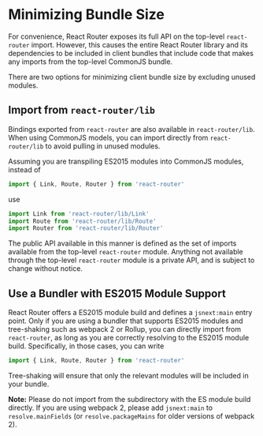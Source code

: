 # Minimizing Bundle Size

For convenience, React Router exposes its full API on the top-level `react-router` import. However, this causes the entire React Router library and its dependencies to be included in client bundles that include code that makes any imports from the top-level CommonJS bundle.

There are two options for minimizing client bundle size by excluding unused modules.


## Import from `react-router/lib`

Bindings exported from `react-router` are also available in `react-router/lib`. When using CommonJS models, you can import directly from `react-router/lib` to avoid pulling in unused modules.

Assuming you are transpiling ES2015 modules into CommonJS modules, instead of

```js
import { Link, Route, Router } from 'react-router'
```

use

```js
import Link from 'react-router/lib/Link'
import Route from 'react-router/lib/Route'
import Router from 'react-router/lib/Router'
```

The public API available in this manner is defined as the set of imports available from the top-level `react-router` module. Anything not available through the top-level `react-router` module is a private API, and is subject to change without notice.


## Use a Bundler with ES2015 Module Support

React Router offers a ES2015 module build and defines a `jsnext:main` entry point. Only if you are using a bundler that supports ES2015 modules and tree-shaking such as webpack 2 or Rollup, you can directly import from `react-router`, as long as you are correctly resolving to the ES2015 module build. Specifically, in those cases, you can write

```js
import { Link, Route, Router } from 'react-router'
```

Tree-shaking will ensure that only the relevant modules will be included in your bundle.

**Note:** Please do not import from the subdirectory with the ES module build directly. If you are using webpack 2, please add `jsnext:main` to `resolve.mainFields` (or `resolve.packageMains` for older versions of webpack 2).
